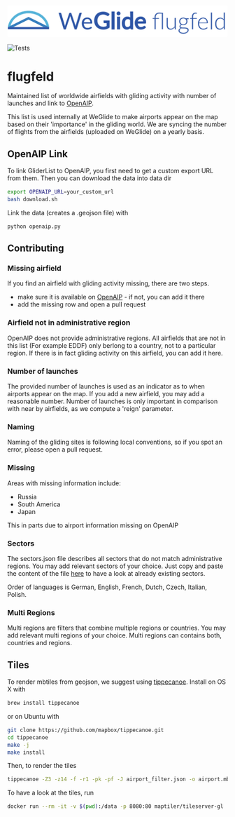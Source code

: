 ![WeGlide flugfeld](./logo-flugfeld.png)

![Tests](https://github.com/weglide/flugfeld/workflows/Tests/badge.svg)

# flugfeld

Maintained list of worldwide airfields with gliding activity with number of launches and link to [OpenAIP](https://www.openaip.net).

This list is used internally at WeGlide to make airports appear on the map based on their 'importance' in the gliding world.
We are syncing the number of flights from the airfields (uploaded on WeGlide) on a yearly basis.

## OpenAIP Link

To link GliderList to OpenAIP, you first need to get a custom export URL from them.
Then you can download the data into data dir

```bash
export OPENAIP_URL=your_custom_url
bash download.sh
```

Link the data (creates a .geojson file) with

```bash
python openaip.py
```

## Contributing

### Missing airfield

If you find an airfield with gliding activity missing, there are two steps.

- make sure it is available on [OpenAIP](https://www.openaip.net/) - if not, you can add it there
- add the missing row and open a pull request

### Airfield not in administrative region

OpenAIP does not provide administrative regions. All airfields that are not in this list (For example EDDF) only berlong to a country,
not to a particular region. If there is in fact gliding activity on this airfield, you can add it here.

### Number of launches

The provided number of launches is used as an indicator as to when airports appear on the map. If you add a new airfield, you may add a reasonable number.
Number of launches is only important in comparison with near by airfields, as we compute a 'reign' parameter.

### Naming

Naming of the gliding sites is following local conventions, so if you spot an error, please open a pull request.

### Missing

Areas with missing information include:

- Russia
- South America
- Japan

This in parts due to airport information missing on OpenAIP

### Sectors

The sectors.json file describes all sectors that do not match administrative regions. You may add relevant sectors of your choice.
Just copy and paste the content of the file [here](https://geojson.io/) to have a look at already existing sectors.

Order of languages is German, English, French, Dutch, Czech, Italian, Polish.

### Multi Regions

Multi regions are filters that combine multiple regions or countries. You may add relevant multi regions of your choice.
Multi regions can contains both, countries and regions.

## Tiles

To render mbtiles from geojson, we suggest using [tippecanoe](https://github.com/mapbox/tippecanoe). Install on OS X with

```bash
brew install tippecanoe
```

or on Ubuntu with

```bash
git clone https://github.com/mapbox/tippecanoe.git
cd tippecanoe
make -j
make install
```

Then, to render the tiles

```bash
tippecanoe -Z3 -z14 -f -r1 -pk -pf -J airport_filter.json -o airport.mbtiles airport.geojson
```

To have a look at the tiles, run

```bash
docker run --rm -it -v $(pwd):/data -p 8080:80 maptiler/tileserver-gl
```

